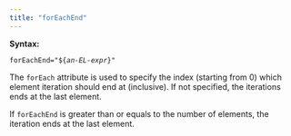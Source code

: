 ```yaml
---
title: "forEachEnd"
---
```


**Syntax:**

`forEachEnd="${`*`an-EL-expr`*`}"`

The `forEach` attribute is used to specify the index (starting from 0)
which element iteration should end at (inclusive). If not specified, the
iterations ends at the last element.

If `forEachEnd` is greater than or equals to the number of elements, the
iteration ends at the last element.

#
